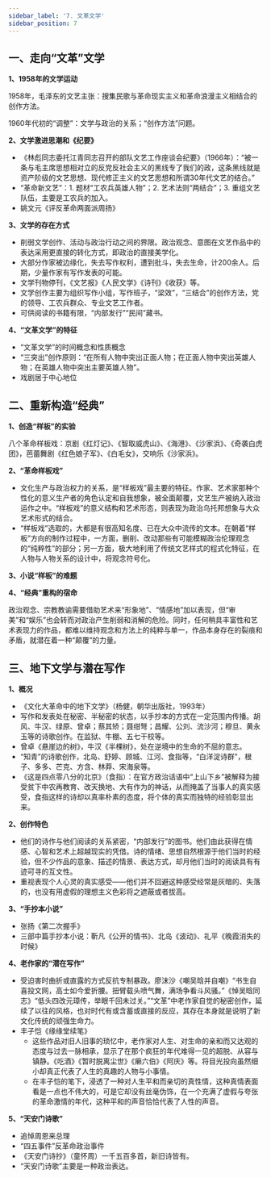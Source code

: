 ```yaml
---
sidebar_label: '7. 文革文学'
sidebar_position: 7
---
```


## 一、走向“文革”文学

**1、1958年的文学运动**

1958年，毛泽东的文艺主张：搜集民歌与革命现实主义和革命浪漫主义相结合的创作方法。

1960年代初的“调整”：文学与政治的关系；“创作方法”问题。

**2、文学激进思潮和《纪要》**

- 《林彪同志委托江青同志召开的部队文艺工作座谈会纪要》（1966年）：“被一条与毛主席思想相对立的反党反社会主义的黑线专了我们的政，这条黑线就是资产阶级的文艺思想、现代修正主义的文艺思想和所谓30年代文艺的结合。”
- “革命新文艺”：1. 题材“工农兵英雄人物”；2. 艺术法则“两结合”；3. 重组文艺队伍，主要是工农兵的加入。
- 姚文元《评反革命两面派周扬》

**3、文学的存在方式**

- 削弱文学创作、活动与政治行动之间的界限。政治观念、意图在文艺作品中的表达采用更直接的转化方式，即政治的直接美学化。
- 大部分作家被边缘化，失去写作权利，遭到批斗，失去生命，计200余人。后期，少量作家有写作发表的可能。
- 文学刊物停刊，《文艺报》《人民文学》《诗刊》《收获》等。
- 文学创作主要为组织写作小组，写作班子，“梁效”，“三结合”的创作方法，党的领导、工农兵群众、专业文艺工作者。
- 可供阅读的书籍有限，“内部发行”“民间”藏书。

**4、“文革文学”的特征**

- “文革文学”的时间概念和性质概念
- “三突出”创作原则：“在所有人物中突出正面人物；在正面人物中突出英雄人物；在英雄人物中突出主要英雄人物”。
- 戏剧居于中心地位

## 二、重新构造“经典”

**1、创造“样板”的实验**

八个革命样板戏：京剧《红灯记》、《智取威虎山》、《海港》、《沙家浜》、《奇袭白虎团》，芭蕾舞剧《红色娘子军》、《白毛女》，交响乐《沙家浜》。

**2、“革命样板戏”**

- 文化生产与政治权力的关系，是“样板戏”最主要的特征。作家、艺术家那种个性化的意义生产者的角色认定和自我想象，被全面颠覆，文艺生产被纳入政治运作之中。“样板戏”的意义结构和艺术形态，则表现为政治乌托邦想象与大众艺术形式的结合。
- “样板戏”选取的，大都是有很高知名度、已在大众中流传的文本。在朝着“样板”方向的制作过程中，一方面，删削、改动那些有可能模糊政治伦理观念的“纯粹性”的部分；另一方面，极大地利用了传统文艺样式的程式化特征，在人物与人物关系的设计中，将观念符号化。

**3、小说“样板”的难题**

**4、“经典”重构的宿命**

政治观念、宗教教谕需要借助艺术来“形象地”、“情感地”加以表现，但“审美”和“娱乐”也会转而对政治产生削弱和消解的危险。同时，任何稍具丰富性和艺术表现力的作品，都难以维持观念和方法上的纯粹与单一，作品本身存在的裂痕和矛盾，就潜在着一种“颠覆”的力量。

## 三、地下文学与潜在写作

**1、概况**

- 《文化大革命中的地下文学》（杨健，朝华出版社，1993年）
- 写作和发表处在秘密、半秘密的状态，以手抄本的方式在一定范围内传播。胡风、牛汉、绿原、曾卓；蔡其矫；聂绀弩；昌耀、公刘、流沙河；穆旦、黄永玉等的诗歌创作。在监狱、牛棚、五七干校等。
- 曾卓《悬崖边的树》，牛汉《半棵树》，处在逆境中的生命的不屈的意志。
- “知青”的诗歌创作，北岛、舒婷、顾城、江河、食指等，“白洋淀诗群”，根子、多多、芒克、方含、林莽、宋海泉等。
- 《这是四点零八分的北京》（食指）：在官方政治话语中“上山下乡”被解释为接受贫下中农再教育、改天换地、大有作为的神话，从而掩盖了当事人的真实感受，食指这样的诗却以真率朴素的态度，将个体的真实而独特的经验彰显出来。

**2、创作特色**

- 他们的诗作与他们阅读的关系紧密，“内部发行”的图书。他们由此获得在情感、心智和艺术上超越现实的凭借。诗的情绪、思想自然根源于他们当时的经验，但不少作品的意象、描述的情景、表达方式，却月他们当时的阅读具有有迹可寻的互文性。
- 重视表现个人心灵的真实感受——他们并不回避这种感受经常是灰暗的、失落的，也没有用虚假的理想主义色彩将之遮蔽或者拔高。

**3、“手抄本小说”**

- 张扬《第二次握手》
- 三部中篇手抄本小说：靳凡《公开的情书》、北岛《波动》、礼平《晚霞消失的时候》

**4、老作家的“潜在写作”**

- 受迫害时曲折或直露的方式反抗专制暴政。廖沫沙《嘲吴晗并自嘲》“书生自喜投文网，高士如今爱折腰。扭臂载头喷气舞，满场争看斗风骚。”《悼吴晗同志》“低头四改元璋传，举眼千回未过关。”“文革”中老作家自觉的秘密创作，延续了以往的风格，也对时代有或含蓄或直接的反应，其存在本身就是说明了新文化传统的顽强生命力。
- 丰子恺《缘缘堂续笔》
    - 这些作品对旧人旧事的琐忆中，老作家对人生、对生命的亲和而又达观的态度与过去一脉相承，显示了在那个疯狂的年代难得一见的超脱、从容与镇静。《吃酒》《暂时脱离尘世》《癞六伯》《阿庆》等。将目光投向虽然细小却真正代表了人生的真趣的人物与小事情。
    - 在丰子恺的笔下，浸透了一种对人生平和而亲切的真性情，这种真情表面看是一点也不伟大的，可是它却没有丝毫伪饰，在一个充满了虚假与夸张的革命激情的年代，这种平和的声音恰恰代表了人性的声音。

**5、“天安门诗歌”**
- 追悼周恩来总理
- “四五事件”反革命政治事件
- 《天安门诗抄》（童怀周）一千五百多首，新旧诗皆有。
- “天安门诗歌”主要是一种政治表达。

 

 